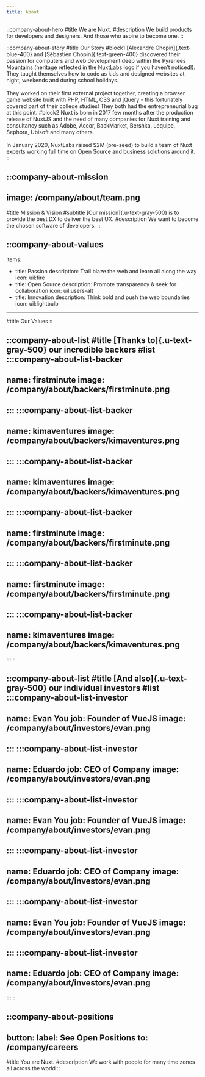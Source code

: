 ```yaml
---
title: About
---
```


::company-about-hero
#title
We are Nuxt.
#description
We build products for developers and designers. And those who aspire to become one.
::

::company-about-story
#title
Our Story
#block1
[Alexandre Chopin]{.text-blue-400} and [Sébastien Chopin]{.text-green-400} discovered their passion for computers and web development deep within the Pyrenees Mountains (heritage reflected in the NuxtLabs logo if you haven’t noticed!). They taught themselves how to code as kids and designed websites at night, weekends and during school holidays.
<br><br>
They worked on their first external project together, creating a browser game website built with PHP, HTML, CSS and jQuery - this fortunately covered part of their college studies! They both had the entrepreneurial bug at this point.
#block2
Nuxt is born in 2017 few months after the production release of NuxtJS and the need of many companies for Nuxt training and consultancy such as Adobe, Accor, BackMarket, Bershka, Lequipe, Sephora, Ubisoft and many others.
<br><br>
In January 2020, NuxtLabs raised $2M (pre-seed) to build a team of Nuxt experts working full time on Open Source and business solutions around it.
::

::company-about-mission
---
image: /company/about/team.png
---
#title
Mission & Vision
#subtitle
[Our mission]{.u-text-gray-500} is to provide the best DX to deliver the best UX.
#description
We want to become the chosen software of developers.
::

::company-about-values
---
items:
  - title: Passion
    description: Trail blaze the web and learn all along the way
    icon: uil:fire
  - title: Open Source
    description: Promote transparency & seek for collaboration
    icon: uil:users-alt
  - title: Innovation
    description: Think bold and push the web boundaries
    icon: uil:lightbulb
---
#title
Our Values
::

::company-about-list
#title
[Thanks to]{.u-text-gray-500} our incredible backers
#list
  :::company-about-list-backer
  ---
  name: firstminute
  image: /company/about/backers/firstminute.png
  ---
  :::
  :::company-about-list-backer
  ---
  name: kimaventures
  image: /company/about/backers/kimaventures.png
  ---
  :::
  :::company-about-list-backer
  ---
  name: kimaventures
  image: /company/about/backers/kimaventures.png
  ---
  :::
  :::company-about-list-backer
  ---
  name: firstminute
  image: /company/about/backers/firstminute.png
  ---
  :::
  :::company-about-list-backer
  ---
  name: firstminute
  image: /company/about/backers/firstminute.png
  ---
  :::
  :::company-about-list-backer
  ---
  name: kimaventures
  image: /company/about/backers/kimaventures.png
  ---
  :::
::

::company-about-list
#title
[And also]{.u-text-gray-500} our individual investors
#list
  :::company-about-list-investor
  ---
  name: Evan You
  job: Founder of VueJS
  image: /company/about/investors/evan.png
  ---
  :::
  :::company-about-list-investor
  ---
  name: Eduardo
  job: CEO of Company
  image: /company/about/investors/evan.png
  ---
  :::
  :::company-about-list-investor
  ---
  name: Evan You
  job: Founder of VueJS
  image: /company/about/investors/evan.png
  ---
  :::
  :::company-about-list-investor
  ---
  name: Eduardo
  job: CEO of Company
  image: /company/about/investors/evan.png
  ---
  :::
  :::company-about-list-investor
  ---
  name: Evan You
  job: Founder of VueJS
  image: /company/about/investors/evan.png
  ---
  :::
  :::company-about-list-investor
  ---
  name: Eduardo
  job: CEO of Company
  image: /company/about/investors/evan.png
  ---
  :::
::

::company-about-positions
---
button:
  label: See Open Positions
  to: /company/careers
---
#title
You are Nuxt.
#description
We work with people for many time zones all across the world
::
